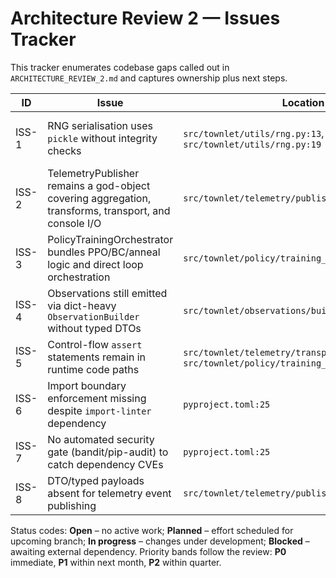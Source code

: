 # Architecture Review 2 — Issues Tracker

This tracker enumerates codebase gaps called out in `ARCHITECTURE_REVIEW_2.md` and captures ownership plus next steps.

| ID | Issue | Location | Priority | Status | Next action |
| --- | --- | --- | --- | --- | --- |
| ISS-1 | RNG serialisation uses `pickle` without integrity checks | `src/townlet/utils/rng.py:13`, `src/townlet/utils/rng.py:19` | P0 | Open | Design and implement a JSON/msgpack schema with signature/HMAC validation; add backwards-compatible migrator and bandit test. |
| ISS-2 | TelemetryPublisher remains a god-object covering aggregation, transforms, transport, and console I/O | `src/townlet/telemetry/publisher.py:57` | P1 | Open | Draft decomposition plan into Aggregator/Transform/Transport/Console services, gated behind DTO introduction. |
| ISS-3 | PolicyTrainingOrchestrator bundles PPO/BC/anneal logic and direct loop orchestration | `src/townlet/policy/training_orchestrator.py:48` | P1 | Planned | Extract discrete trainer strategies (`BCTrainer`, `PPOTrainer`, `AnnealManager`) and wire via factory registry. |
| ISS-4 | Observations still emitted via dict-heavy `ObservationBuilder` without typed DTOs | `src/townlet/observations/builder.py:44` | P1 | Open | Introduce Pydantic DTO surfaces and convert builder to stage-based pipelines (map/social/landmarks). |
| ISS-5 | Control-flow `assert` statements remain in runtime code paths | `src/townlet/telemetry/transport.py:179`, `src/townlet/policy/training_orchestrator.py:827` | P1 | Open | Replace with explicit error handling; add lint rule to block control-flow asserts in production modules. |
| ISS-6 | Import boundary enforcement missing despite `import-linter` dependency | `pyproject.toml:25` | P2 | Not started | Add `importlinter` contract configuration and wire into CI. |
| ISS-7 | No automated security gate (bandit/pip-audit) to catch dependency CVEs | `pyproject.toml:25` | P0 | Not started | Add tooling stage to CI and triage current dependency advisories. |
| ISS-8 | DTO/typed payloads absent for telemetry event publishing | `src/townlet/telemetry/publisher.py:95` | P1 | Not started | Define telemetry event schemas and update transports/adapters to adopt them. |

Status codes: **Open** – no active work; **Planned** – effort scheduled for upcoming branch; **In progress** – changes under development; **Blocked** – awaiting external dependency. Priority bands follow the review: **P0** immediate, **P1** within next month, **P2** within quarter.
